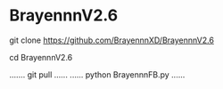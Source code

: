# BrayennnV2.6


git clone https://github.com/BrayennnXD/BrayennnV2.6



cd BrayennnV2.6

.......
git pull
......
......
python BrayennnFB.py
......
